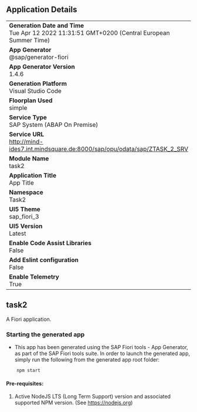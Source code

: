 ## Application Details
|               |
| ------------- |
|**Generation Date and Time**<br>Tue Apr 12 2022 11:31:51 GMT+0200 (Central European Summer Time)|
|**App Generator**<br>@sap/generator-fiori|
|**App Generator Version**<br>1.4.6|
|**Generation Platform**<br>Visual Studio Code|
|**Floorplan Used**<br>simple|
|**Service Type**<br>SAP System (ABAP On Premise)|
|**Service URL**<br>http://mind-ides7.int.mindsquare.de:8000/sap/opu/odata/sap/ZTASK_2_SRV
|**Module Name**<br>task2|
|**Application Title**<br>App Title|
|**Namespace**<br>Task2|
|**UI5 Theme**<br>sap_fiori_3|
|**UI5 Version**<br>Latest|
|**Enable Code Assist Libraries**<br>False|
|**Add Eslint configuration**<br>False|
|**Enable Telemetry**<br>True|

## task2

A Fiori application.

### Starting the generated app

-   This app has been generated using the SAP Fiori tools - App Generator, as part of the SAP Fiori tools suite.  In order to launch the generated app, simply run the following from the generated app root folder:

```
    npm start
```

#### Pre-requisites:

1. Active NodeJS LTS (Long Term Support) version and associated supported NPM version.  (See https://nodejs.org)



